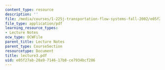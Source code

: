 ```yaml
---
content_type: resource
description: ''
file: /media/courses/1-225j-transportation-flow-systems-fall-2002/e05f27ab28a9714617b8ce7934bcf286_lecture3.pdf
file_type: application/pdf
learning_resource_types:
- Lecture Notes
ocw_type: OCWFile
parent_title: Lecture Notes
parent_type: CourseSection
resourcetype: Document
title: lecture3.pdf
uid: e05f27ab-28a9-7146-17b8-ce7934bcf286
---
```

